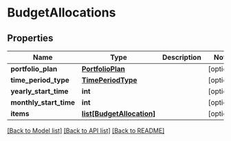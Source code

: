 # BudgetAllocations

## Properties
Name | Type | Description | Notes
------------ | ------------- | ------------- | -------------
**portfolio_plan** | [**PortfolioPlan**](PortfolioPlan.md) |  | [optional] 
**time_period_type** | [**TimePeriodType**](TimePeriodType.md) |  | [optional] 
**yearly_start_time** | **int** |  | [optional] 
**monthly_start_time** | **int** |  | [optional] 
**items** | [**list[BudgetAllocation]**](BudgetAllocation.md) |  | [optional] 

[[Back to Model list]](../README.md#documentation-for-models) [[Back to API list]](../README.md#documentation-for-api-endpoints) [[Back to README]](../README.md)


